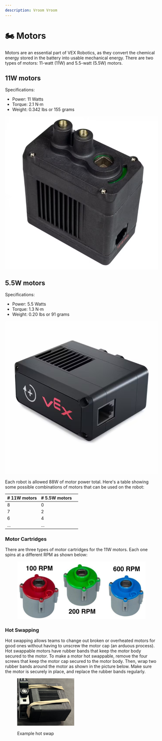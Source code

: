 ```yaml
---
description: Vroom Vroom
---
```


# 🏍️ Motors

Motors are an essential part of VEX Robotics, as they convert the chemical energy stored in the battery into usable mechanical energy. There are two types of motors: 11-watt (11W) and 5.5-watt (5.5W) motors.&#x20;

## 11W motors

Specifications:

* Power: 11 Watts
* Torque: 2.1 N⋅m
* Weight: 0.342 lbs or 155 grams

![](<../../.gitbook/assets/image (11) (1).png>)

## 5.5W motors

Specifications:

* Power: 5.5 Watts
* Torque:  1.3 N⋅m
* Weight: 0.20 lbs or 91 grams

![](<../../.gitbook/assets/image (12) (1).png>)

Each robot is allowed 88W of motor power total. Here's a table showing some possible combinations of motors that can be used on the robot:

<table><thead><tr><th># 11W motors</th><th># 5.5W motors</th><th data-hidden></th></tr></thead><tbody><tr><td>8</td><td>0</td><td></td></tr><tr><td>7</td><td>2</td><td></td></tr><tr><td>6</td><td>4</td><td></td></tr><tr><td>...</td><td>...</td><td></td></tr></tbody></table>

### Motor Cartridges

There are three types of motor cartridges for the 11W motors. Each one spins at a different RPM as shown below:

<figure><img src="../../.gitbook/assets/motor-cartidges.jpeg" alt=""><figcaption></figcaption></figure>

### Hot Swapping

Hot swapping allows teams to change out broken or overheated motors for good ones without having to unscrew the motor cap (an arduous process). Hot swappable motors have rubber bands that keep the motor body secured to the motor. To make a motor hot swappable, remove the four screws that keep the motor cap secured to the motor body. Then, wrap two rubber bands around the motor as shown in the picture below. Make sure the motor is securely in place, and replace the rubber bands regularly.

<figure><img src="../../.gitbook/assets/IMG_2264.jpeg" alt="" width="188"><figcaption><p>Example hot swap</p></figcaption></figure>
